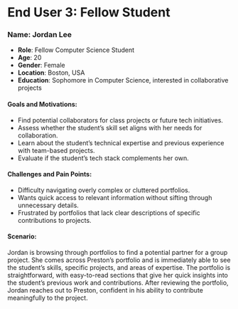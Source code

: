 # End User 3: Fellow Student
### Name: Jordan Lee
- **Role**: Fellow Computer Science Student
- **Age**: 20  
- **Gender**: Female  
- **Location**: Boston, USA  
- **Education**: Sophomore in Computer Science, interested in collaborative projects

#### Goals and Motivations:
- Find potential collaborators for class projects or future tech initiatives.
- Assess whether the student’s skill set aligns with her needs for collaboration.
- Learn about the student’s technical expertise and previous experience with team-based projects.
- Evaluate if the student’s tech stack complements her own.

#### Challenges and Pain Points:
- Difficulty navigating overly complex or cluttered portfolios.
- Wants quick access to relevant information without sifting through unnecessary details.
- Frustrated by portfolios that lack clear descriptions of specific contributions to projects.

#### Scenario:
Jordan is browsing through portfolios to find a potential partner for a group project. She comes across Preston’s portfolio and is immediately able to see the student’s skills, specific projects, and areas of expertise. The portfolio is straightforward, with easy-to-read sections that give her quick insights into the student’s previous work and contributions. After reviewing the portfolio, Jordan reaches out to Preston, confident in his ability to contribute meaningfully to the project.
